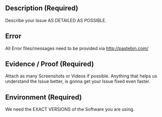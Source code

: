 ## Description (Required)
Describe your Issue AS DETAILED AS POSSIBLE.

## Error
All Error files/messages need to be provided via http://pastebin.com/

## Evidence / Proof (Required)
Attach as many Screenshots or Videos if possible.
Anything that helps us understand the Issue better, is gonna get your Issue fixed even faster.

## Environment (Required)
We need the EXACT VERSIONS of the Software you are using.